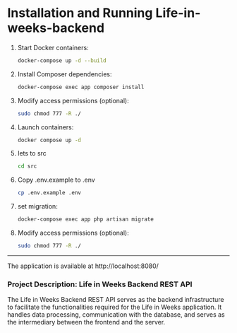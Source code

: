 # Installation and Running Life-in-weeks-backend

1. Start Docker containers:

    ```bash
    docker-compose up -d --build
    ```

2. Install Composer dependencies:

    ```bash
    docker-compose exec app composer install
    ```

3. Modify access permissions (optional):

    ```bash
    sudo chmod 777 -R ./
    ```

4. Launch containers:

    ```bash
    docker compose up -d
    ```

5. lets to src

    ```bash
    cd src
    ```

6. Copy .env.example to .env

    ```bash
    cp .env.example .env
    ```

7. set migration:

    ```bash
    docker-compose exec app php artisan migrate
    ```

8. Modify access permissions (optional):

    ```bash
    sudo chmod 777 -R ./
    ```

---

The application is available at http://localhost:8080/

### Project Description: Life in Weeks Backend REST API

The Life in Weeks Backend REST API serves as the backend infrastructure
to facilitate the functionalities required for the Life in Weeks application.
It handles data processing, communication with the database, and serves
as the intermediary between the frontend and the server.

#
